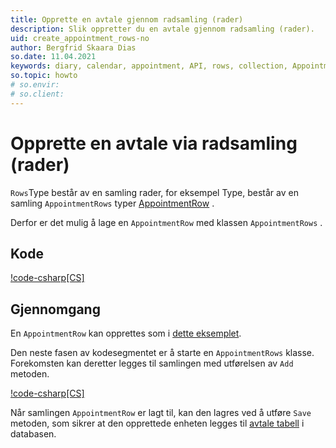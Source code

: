 ```yaml
---
title: Opprette en avtale gjennom radsamling (rader)
description: Slik oppretter du en avtale gjennom radsamling (rader).
uid: create_appointment_rows-no
author: Bergfrid Skaara Dias
so.date: 11.04.2021
keywords: diary, calendar, appointment, API, rows, collection, AppointmentRows
so.topic: howto
# so.envir:
# so.client:
---
```


# Opprette en avtale via radsamling (rader)

`Rows`Type består av en samling  rader, for eksempel Type, består av en samling `AppointmentRows` typer [AppointmentRow][3] .

Derfor er det mulig å lage en `AppointmentRow` med klassen `AppointmentRows` .

## Kode

[!code-csharp[CS]](includes/create-apt-rows.cs)

## Gjennomgang

En `AppointmentRow` kan opprettes som i [dette eksemplet][1].

Den neste fasen av kodesegmentet er å starte en `AppointmentRows` klasse. Forekomsten kan deretter legges til samlingen med utførelsen av `Add` metoden.

[!code-csharp[CS]](includes/create-apt-rows.cs?range=20,23,26)

Når samlingen `AppointmentRow` er lagt til, kan den lagres ved å utføre `Save` metoden, som sikrer at den opprettede enheten legges til [avtale tabell][2] i databasen.

<!-- Referenced links -->
[1]: create-apt-row.md
[2]: ../../../database/tables/appointment.md
[3]: <xref:SuperOffice.CRM.Rows.AppointmentRow>
